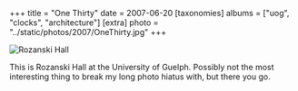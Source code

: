 +++
title = "One Thirty"
date = 2007-06-20
[taxonomies]
albums = ["uog", "clocks", "architecture"]
[extra]
photo = "../static/photos/2007/OneThirty.jpg"
+++

![Rozanski Hall](/photos/2007/OneThirty.jpg "What time is it it's time for lunch")

This is Rozanski Hall at the University of Guelph. Possibly not the most interesting thing to break my long photo hiatus with, but there you go.
